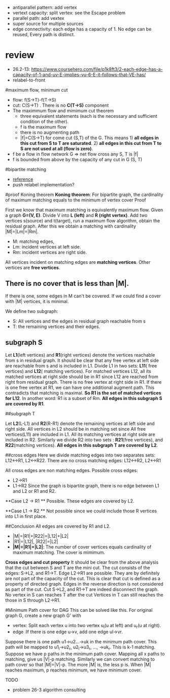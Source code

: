 + antiparallel pattern: add vertex
+ vertext capacity: split vertex: see the Escape problem
+ parallel path: add vextex
+ super source for multiple sources
+ edge connectivity: each edge has a capacity of 1. No edge can be reused, Every path is distinct.

# review
+ 26.2-13: https://www.coursehero.com/file/p1k8ft3/2-each-edge-has-a-capacity-of-1-and-uv-E-implies-vu-6-E-it-follows-that-VE-has/
+ relabel-to-front


#maximum flow, minimum cut
+ flow: f(S->T)-f(T->S)
+ cut: C(S->T) . There is no **C(T->S)** component
+ The maximmum flow and mimimum cut theorem
  + three equivalent statements (each is the necessary and sufficient condition of the other).
  + f is the maximum flow
  + there is no augmenting path
  + |f|=C(S->T) for come cut (S,T) of the G. This means  1) **all edges in this cut from S to T are saturated**. 2) **all edges in this cut from T to S are not used at all (flow is zero)**. 
+ f be a flow in flow network G => net flow cross any S, T is |f|
+ f is bounded from above by the capacity of any cut in G (S, T)


#bipartite matching
+ [reference](https://lucatrevisan.wordpress.com/2011/02/23/cs261-lecture14-algorithms-in-bipartite-graphs/)
+ push relabel implementation?
  

#proof Koning theorem
**Koning theorem**: 	For bipartite graph, the cardinality of maximum matching equals to the minimum of vertex cover
Proof

 First we know that maximum matching is equivalently maximum flow. Given a graph **G=(V, E)**. Divide V into **L (left)** and **R (right vertex)**.  Add two vertices s(source) and t(target), run a maximum flow algorithm,  obtain the residual graph.  After this we obtain a matching with cardinality |M|=|Lm|=|Rm|. 
 
 + M: matching edges, 
 + Lm: incident vertices at left side. 
 + Rm: incident vertices are right side.  
 
 All vertices incident on matching edges are **matching vertices**. Other vertices are **free vertices**.

## There is no cover that is less than |M|.
If there is one, some edges in M can't be covered. If we could find a cover with |M| vertices, it is minimal.
 
 We define two subgraph:
 
 + S:  All vertices and the edges in residual graph reachable from s
 + T: the remaining vertices and their edges. 
 
## subgraph S
 
 Let **L1**(left vertices) and **R1**(right vertices) denote the vertices reachable from s in residual graph. It should be clear that any free vertex at left side are reachable from s and is included in L1.  Divide L1 in two sets: **L11**( free vertices) and **L12**( matching vertices).  For matched vertices L12, all its matched vertices at right side should be in R1 since L12 are reached from right from residual graph. There is no free vertex at right side in R1. If there is one free vertex at R1, we can have one additional augment path. This contradicts that matching is maximal.  **So R1 is the set of matched vertices for L12**. In another word: R1 is a subset of Rm.  **All edges in this subgraph S are covered by R1**.
 
##subgraph T

Let **L2**(L-L1) and **R2**(R-R1) denote the remaining vertices at left side and right side.  All vertices in L2 should be in matching set since All free vertices(L11) are included in L1.  All its matching vertices at right side are included in R2. Similarly we divide R2 into two sets : **R21**(free vertices), and **R22**(matching vertices). **All edges in this subgraph T are covered by L2**.
 
##cross edges
   Here we divide matching edges into two separates sets: L12<->R1, L2<->R22. There are no cross matching edges: L12<->R2, L2<->R1 
 
All cross edges are non matching edges. 
Possible cross edges:
+ L2->R1
+ L1->R2
Since the graph is bipartite graph, there is no edge between L1 and L2 or R1 and R2.

**Case L2 -> R1 **
Possible.  These edges are covered by L2.

**Case L1 -> R2 **
Not possible since we could include those R vertices into L1 in first place.

##Conclusion
All edges are covered by R1 and L2.
+ |M|=|R1|+|R22|=|L12|+|L2|
+ |R1|=|L12|, |R22|=|L2|
+ **|M|=|R1|+|L2|**: The number of cover vertices equals cardinality of  maximum matching. The cover is mimimum.


**Cross edges and cut property**
It should be clear from the above analysis that the cut between S and T are the mini cut. The cut consists of the edges: S->L2, and R1->T. Edge L2->R1 are possible. They are by definitely are not part of the capacity of the  cut. This is clear that cut is defined as a property of directed graph. Edges in the reverse direction is not considered as part of the cut. Cut S->L2, and R1->T are indeed disconnect the graph. No vertex in S can reaches T after the cut  Vertices in T can still reaches the those in S through L2->R1.



#Minimum Path cover for DAG
This can be solved like this.
For original graph G, create a new graph G' with 
+ vertex: Split each vertex u into two vertex u<sub>l</sub>(u at left) and u<sub>r</sub>(u at right). 
+ edge :If  there is one edge u->v, add one edge ul->vr. 

Suppose there is one path u1->u2...->uk in the minimum path cover.
This path will be mapped to u1<sub>l</sub>->u2<sub>r</sub>, u2<sub>l</sub>->u3<sub>r</sub>, ..., ->uk<sub>r</sub>. This is k-1 matching.
Suppose we have p paths in the minimum path cover. Mapping all x paths to matching, give us |V|-p matching. 
Similarly we can convert matching to path cover so that |M|=|V|-p. The more |M| is, the less p is. When |M| reaches maximum, p reaches minimum, we have minimum cover.    



TODO
+ problem 26-3 algorithm consulting




 
 
 